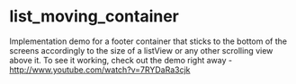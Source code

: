 list_moving_container
=====================

Implementation demo for a footer container that sticks to the bottom of the screens accordingly to the size of a listView or any other scrolling view above it.
To see it working, check out the demo right away - http://www.youtube.com/watch?v=7RYDaRa3cjk
